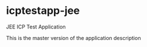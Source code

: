 # icptestapp-jee
JEE ICP Test Application

This is the master version of the application description
